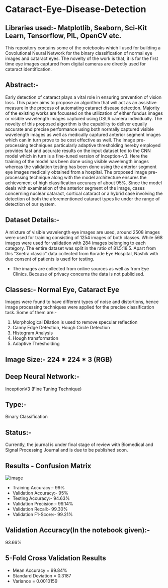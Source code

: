 # Cataract-Eye-Disease-Detection

## Libraries used:- Matplotlib, Seaborn, Sci-Kit Learn, Tensorflow, PIL, OpenCV etc.

This repository contains some of the notebooks which I used for building a Covolutional Neural Network for the binary classification of normal eye images and cataract eyes. The novelty of the work is that, it is for the first time eye images captured from digital cameras are directly used for cataract identification. 

## Abstract:-
Early detection of cataract plays a vital role in ensuring prevention of vision loss. This paper aims to propose an algorithm that will act as an assistive measure in the process of automating cataract disease detection. Majority of the existing works are focussed on the utilization of either fundus images or visible wavelength images captured using DSLR camera individually. The novelty of this proposed algorithm is the capability to deliver equally accurate and precise performance using both normally captured visible wavelength images as well as medically captured anterior segment images which can in turn prove to be cost effective as well. The image pre-processing techniques particularly adaptive thresholding hereby employed provides fast and accurate results on the input dataset fed to the CNN model which in turn is a fine-tuned version of Inception-v3. Here the training of the model has been done using visible wavelength images whereas the validation testing has been done using the anterior segment eye images medically obtained from a hospital. The proposed image pre-processing technique along with the model architecture ensures the achievement of high classification accuracy
of about 95%. Since the model deals with examination of the anterior segment of the image, cases concerning nuclear cataract, cortical cataract or a hybrid case involving the detection of both the aforementioned cataract types lie under the range of detection of our system.

## Dataset Details:- 
A mixture of visible wavelength eye images are used, around 2508 images were used for training consisting of 1254 images of both classes. While 568 images were used for validation with 284 images belonging to each category. The entire dataset was split in the ratio of 81.5:18.5. Apart from this "3netra classic" data collected from Korade Eye Hospital, Nashik with due consent of patients is used for testing.
* The images are collected from online sources as well as from Eye Clinics. Because of privacy concerns the data is not publicised.

## Classes:- Normal Eye, Cataract Eye

Images were found to have different types of noise and distortions, hence image processing techniques were applied for the precise classification task.
Some of them are:-
1) Morphological Dilation is used to remove specular reflection
2) Canny Edge Detection, Hough Circle Detection 
3) Histogram Analysis 
4) Hough transformation
5) Adaptive Thresholding

## Image Size:- 224 * 224 * 3 (RGB)

## Deep Neural Network:- 
InceptionV3 (Fine Tuning Technique)

## Type:- 
Binary Classification

## Status:- 
Currently, the journal is under final stage of review with Biomedical and Signal Processing Journal and is due to be published soon.

## Results - Confusion Matrix
![image](https://user-images.githubusercontent.com/106440078/199012781-4c64c4d9-e1d7-415c-b75d-234d37f8d314.png)

* Training Accuracy:- 99% 
* Validation Accuracy:- 95%
* Testing Accuracy:- 94.63%
* Validation Precision:- 99.14% 
* Validation Recall:- 99.30%
* Validation F1-Score:- 99.21%

## Validation Accuracy(In the notebook given):- 
93.66%

## 5-Fold Cross Validation Results
* Mean Accuracy = 99.84%
* Standard Deviation = 0.3187
* Variance = 0.0010159
